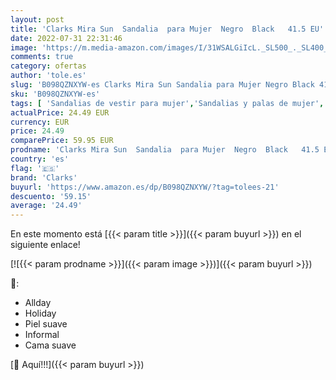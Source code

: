 ```yaml
---
layout: post
title: 'Clarks Mira Sun  Sandalia  para Mujer  Negro  Black   41.5 EU'
date: 2022-07-31 22:31:46
image: 'https://m.media-amazon.com/images/I/31WSALGiIcL._SL500_._SL400_.jpg'
comments: true
category: ofertas
author: 'tole.es'
slug: 'B098QZNXYW-es Clarks Mira Sun Sandalia para Mujer Negro Black 41.5 EU'
sku: 'B098QZNXYW-es'
tags: [ 'Sandalias de vestir para mujer','Sandalias y palas de mujer','Zapatos','Zapatos para mujer','Zapatos y complementos','clarks','sandalia','🇪🇸', ]
actualPrice: 24.49 EUR
currency: EUR
price: 24.49
comparePrice: 59.95 EUR
prodname: 'Clarks Mira Sun  Sandalia  para Mujer  Negro  Black   41.5 EU'
country: 'es'
flag: '🇪🇸'
brand: 'Clarks'
buyurl: 'https://www.amazon.es/dp/B098QZNXYW/?tag=tolees-21'
descuento: '59.15'
average: '24.49'
---
```


En este momento está [{{< param title >}}]({{< param buyurl >}}) en el siguiente enlace!

[![{{< param prodname >}}]({{< param image >}})]({{< param buyurl >}})

🔎:

- Allday
- Holiday
- Piel suave
- Informal
- Cama suave

[🛒 Aquí!!!]({{< param buyurl >}})
